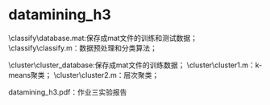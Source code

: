 # datamining_h3
\classify\database.mat:保存成mat文件的训练和测试数据；
\classify\classify.m：数据预处理和分类算法；

\cluster\cluster_database:保存成mat文件的训练数据；
\cluster\cluster1.m：k-means聚类；
\cluster\cluster2.m：层次聚类；

datamining_h3.pdf：作业三实验报告
